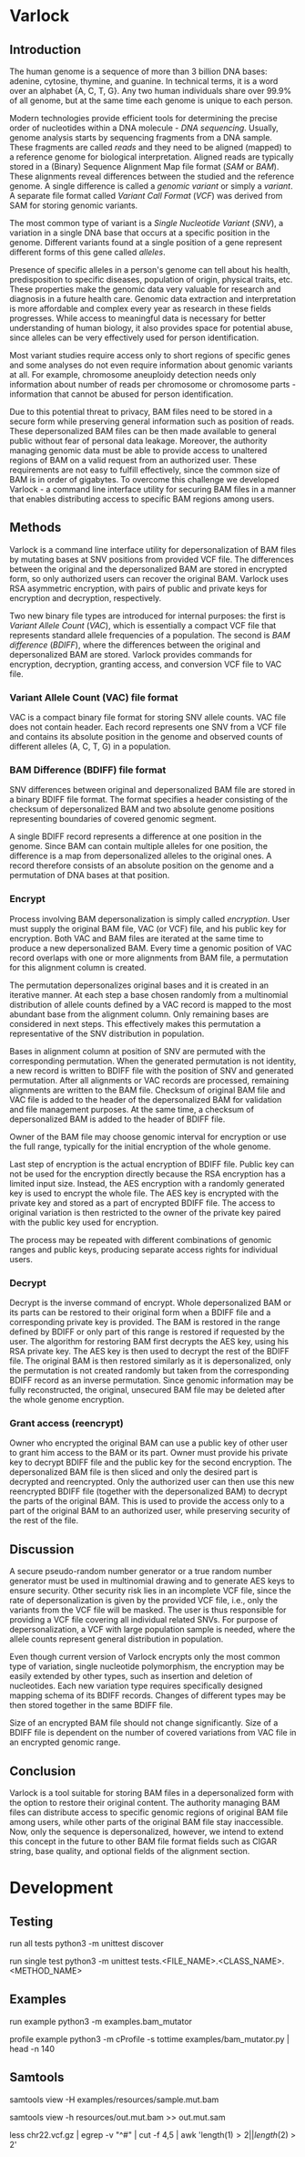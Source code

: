 # Varlock

## Introduction
The human genome is a sequence of more than 3 billion DNA bases: adenine, cytosine, thymine, and guanine. In technical terms, it is a word over an alphabet {A, C, T, G}. Any two human individuals share over 99.9% of all genome, but at the same time each genome is unique to each person.

Modern technologies provide efficient tools for determining the precise order of nucleotides within a DNA molecule - _DNA sequencing_. Usually, genome analysis starts by sequencing fragments from a DNA sample. These fragments are called _reads_ and they need to be aligned (mapped) to a reference genome for biological interpretation. Aligned reads are typically stored in a (Binary) Sequence Alignment Map file format (_SAM_ or _BAM_). These alignments reveal differences between the studied and the reference genome. A single difference is called a _genomic variant_ or simply a _variant_. A separate file format called _Variant Call Format_ (_VCF_) was derived from SAM for storing genomic variants.

The most common type of variant is a _Single Nucleotide Variant_ (_SNV_), a variation in a single DNA base that occurs at a specific position in the genome. Different variants found at a single position of a gene represent different forms of this gene called _alleles_.

Presence of specific alleles in a person's genome can tell about his health, predisposition to specific diseases, population of origin, physical traits, etc. These properties make the genomic data very valuable for research and diagnosis in a future health care. Genomic data extraction and interpretation is more affordable and complex every year as research in these fields progresses. While access to meaningful data is necessary for better understanding of human biology, it also provides space for potential abuse, since alleles can be very effectively used for person identification. 
 
Most variant studies require access only to short regions of specific genes and some analyses do not even require information about genomic variants at all. For example, chromosome aneuploidy detection needs only information about number of reads per chromosome or chromosome parts - information that cannot be abused for person identification. 

Due to this potential threat to privacy, BAM files need to be stored in a secure form while preserving general information such as position of reads. These depersonalized BAM files can be then made available to general public without fear of personal data leakage. Moreover, the authority managing genomic data must be able to provide access to unaltered regions of BAM on a valid request from an authorized user. These requirements are not easy to fulfill effectively, since the common size of BAM is in order of gigabytes. To overcome this challenge we developed Varlock - a command line interface utility for securing BAM files in a manner that enables distributing access to specific BAM regions among users.

## Methods
Varlock is a command line interface utility for depersonalization of BAM files by mutating bases at SNV positions from provided VCF file. The differences between the original and the depersonalized BAM are stored in encrypted form, so only authorized users can recover the original BAM. Varlock uses RSA asymmetric encryption, with pairs of public and private keys for encryption and decryption, respectively. 

Two new binary file types are introduced for internal purposes: the first is _Variant Allele Count_ (_VAC_), which is essentially a compact VCF file that represents standard allele frequencies of a population. The second is _BAM difference_ (_BDIFF_), where the differences between the original and depersonalized BAM are stored. Varlock provides commands for encryption, decryption, granting access, and conversion VCF file to VAC file. 

### Variant Allele Count (VAC) file format
VAC is a compact binary file format for storing SNV allele counts. VAC file does not contain header. Each record represents one SNV from a VCF file and contains its absolute position in the genome and observed counts of different alleles (A, C, T, G) in a population. 

### BAM Difference (BDIFF) file format 
SNV differences between original and depersonalized BAM file are stored in a binary BDIFF file format. The format specifies a header consisting of the checksum of depersonalized BAM and two absolute genome positions representing boundaries of covered genomic segment. 

A single BDIFF record represents a difference at one position in the genome. Since BAM can contain multiple alleles for one position, the difference is a map from depersonalized alleles to the original ones. A record therefore consists of an absolute position on the genome and a permutation of DNA bases at that position.  

### Encrypt
Process involving BAM depersonalization is simply called _encryption_. User must supply the original BAM file, VAC (or VCF) file, and his public key for encryption. Both VAC and BAM files are iterated at the same time to produce a new depersonalized BAM. Every time a genomic position of VAC record overlaps with  one or more alignments from BAM file, a permutation for this alignment column is created. 

The permutation depersonalizes original bases and it is created in an iterative manner. At each step a base chosen randomly from a multinomial distribution of allele counts defined by a VAC record is mapped to the most abundant base from the alignment column. Only remaining bases are considered in next steps. This effectively makes this permutation a representative of the SNV distribution in population.  

Bases in alignment column at position of SNV are permuted with the corresponding permutation. When the generated permutation is not identity, a new record is written to BDIFF file with the position of SNV and generated permutation. After all alignments or VAC records are processed, remaining alignments are written to the BAM file. Checksum of original BAM file and VAC file is added to the header of the depersonalized BAM for validation and file management purposes. At the same time, a checksum of depersonalized BAM is added to the header of BDIFF file. 

Owner of the BAM file may choose genomic interval for encryption or use the full range, typically for the initial encryption of the whole genome. 

Last step of encryption is the actual encryption of BDIFF file. Public key can not be used for the encryption directly because the RSA encryption has a limited input size. Instead, the AES encryption with a randomly generated key is used to encrypt the whole file. The AES key is encrypted with the private key and stored as a part of encrypted BDIFF file. The access to original variation is then restricted to the owner of the private key paired with the public key used for encryption. 
 
 The process may be repeated with different combinations of genomic ranges and public keys, producing separate access rights for individual users. 

### Decrypt
Decrypt is the inverse command of encrypt. Whole depersonalized BAM or its parts can be restored to their original form when a BDIFF file and a corresponding private key is provided. The BAM is restored in the range defined by BDIFF or only part of this range is restored if requested by the user. The algorithm for restoring BAM first decrypts the AES key, using his RSA private key. The AES key is then used to decrypt the rest of the BDIFF file. The original BAM is then restored similarly as it is depersonalized, only the permutation is not created randomly but taken from the corresponding BDIFF record as an inverse permutation. Since genomic information may be fully reconstructed, the original, unsecured BAM file may be deleted after the whole genome encryption.  

### Grant access (reencrypt)
Owner who encrypted the original BAM can use a public key of other user to grant him access to the BAM or its part. Owner must provide his private key to decrypt BDIFF file and the public key for the second encryption. The depersonalized BAM file is then sliced and only the desired part is decrypted and reencrypted. Only the authorized user can then use this new reencrypted BDIFF file (together with the depersonalized BAM) to decrypt the parts of the original BAM. This is used to provide the access only to a part of the original BAM to an authorized user, while preserving security of the rest of the file. 

## Discussion
A secure pseudo-random number generator or a true random number generator must be used in multinomial drawing and to generate AES keys to ensure security. Other security risk lies in an incomplete VCF file, since the rate of depersonalization is given by the provided VCF file, i.e., only the variants from the VCF file will be masked. The user is thus responsible for providing a VCF file covering all individual related SNVs. For purpose of depersonalization, a VCF with large population sample is needed, where the allele counts represent general distribution in population.

Even though current version of Varlock encrypts only the most common type of variation, single nucleotide polymorphism, the encryption may be easily extended by other types, such as insertion and deletion of nucleotides. Each new variation type requires specifically designed mapping schema of its BDIFF records. Changes of different types may be then stored together in the same BDIFF file.
 
 Size of an encrypted BAM file should not change significantly. Size of a BDIFF file is dependent on the number of covered variations from VAC file in an encrypted genomic range.

## Conclusion
Varlock is a tool suitable for storing BAM files in a depersonalized form with the option to restore their original content. The authority managing BAM files can distribute access to specific genomic regions of original BAM file among users, while other parts of the original BAM file stay inaccessible. Now, only the sequence is depersonalized, however, we intend to extend this concept in the future to other BAM file format fields such as CIGAR string, base quality, and optional fields of the alignment section.

# Development
## Testing


run all tests
python3 -m unittest discover

run single test
python3 -m unittest tests.<FILE_NAME>.<CLASS_NAME>.<METHOD_NAME>

## Examples
run example
python3 -m examples.bam_mutator

profile example
python3 -m cProfile -s tottime examples/bam_mutator.py | head -n 140


## Samtools
samtools view -H examples/resources/sample.mut.bam

samtools view -h resources/out.mut.bam >> out.mut.sam

less chr22.vcf.gz | egrep -v "^#" | cut -f 4,5 | awk 'length($1) > 2 || length($2) > 2'





